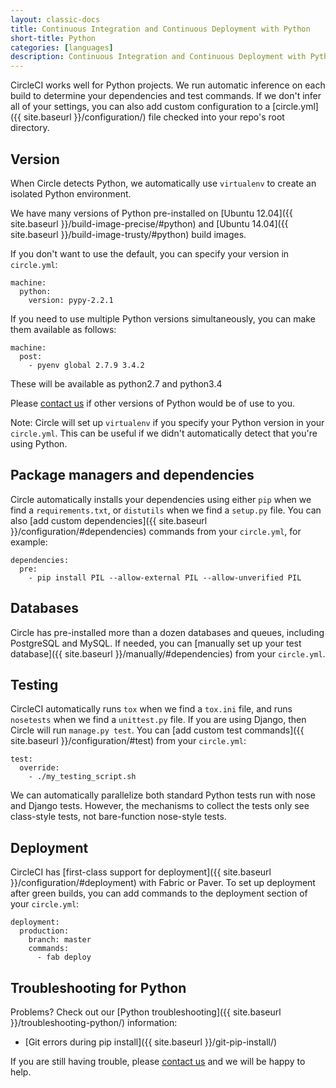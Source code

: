 ```yaml
---
layout: classic-docs
title: Continuous Integration and Continuous Deployment with Python
short-title: Python
categories: [languages]
description: Continuous Integration and Continuous Deployment with Python
---
```


CircleCI works well for Python projects. We run automatic inference on each
build to determine your dependencies and test commands. If we don't infer all
of your settings, you can also add custom configuration to a
[circle.yml]({{ site.baseurl }}/configuration/) file checked into your repo's root directory.

## Version

When Circle detects Python, we automatically use `virtualenv` to create an isolated Python environment.

We have many versions of Python pre-installed on [Ubuntu 12.04]({{ site.baseurl }}/build-image-precise/#python) and [Ubuntu 14.04]({{ site.baseurl }}/build-image-trusty/#python) build images.

If you don't want to use the default, you can specify your version in `circle.yml`:

```
machine:
  python:
    version: pypy-2.2.1
```

If you need to use multiple Python versions simultaneously, you can make them available as follows:

```
machine:
  post:
    - pyenv global 2.7.9 3.4.2
```
These will be available as python2.7 and python3.4

Please [contact us](mailto:sayhi@circleci.com) if other versions of Python
would be of use to you.

<span class='label label-info'>Note:</span>
Circle will set up `virtualenv` if you specify your Python version in your `circle.yml`.
This can be useful if we didn't automatically detect that you're using Python.

## Package managers and dependencies

Circle automatically installs your dependencies using either `pip` when we find
a `requirements.txt`, or `distutils` when we find a `setup.py` file. You can
also [add custom dependencies]({{ site.baseurl }}/configuration/#dependencies) commands from
your `circle.yml`, for example:

```
dependencies:
  pre:
    - pip install PIL --allow-external PIL --allow-unverified PIL
```

## Databases

Circle has pre-installed more than a dozen databases and queues, including PostgreSQL and
MySQL. If needed, you can
[manually set up your test database]({{ site.baseurl }}/manually/#dependencies) from your
`circle.yml`.

## Testing

CircleCI automatically runs `tox` when we find a `tox.ini` file, and runs
`nosetests` when we find a `unittest.py` file. If you are using Django, then
Circle will run `manage.py test`. You can
[add custom test commands]({{ site.baseurl }}/configuration/#test) from your `circle.yml`:

```
test:
  override:
    - ./my_testing_script.sh
```

We can automatically parallelize both standard Python tests run with nose and
Django tests. However, the mechanisms to collect the tests only see class-style
tests, not bare-function nose-style tests.

## Deployment

CircleCI has [first-class support for deployment]({{ site.baseurl }}/configuration/#deployment)
with Fabric or Paver. To set up deployment after green builds, you can add
commands to the deployment section of your `circle.yml`:

```
deployment:
  production:
    branch: master
    commands:
      - fab deploy
```

## Troubleshooting for Python

Problems? Check out our [Python troubleshooting]({{ site.baseurl }}/troubleshooting-python/)
information:

* [Git errors during pip install]({{ site.baseurl }}/git-pip-install/)

If you are still having trouble, please [contact us](mailto:sayhi@circleci.com)
and we will be happy to help.
